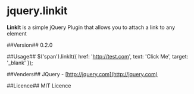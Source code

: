 # jquery.linkit #
**LinkIt** is a simple jQuery Plugin that allows you to attach a link to any element 

##Version##
0.2.0

##Usage##
    $('span').linkIt({
				    href: 'http://test.com',
				    text: 'Click Me',
				    target: '_blank'
	});

##Venders##
JQuery - [http://jquery.com](http://jquery.com)

##Licence##
MIT Licence
